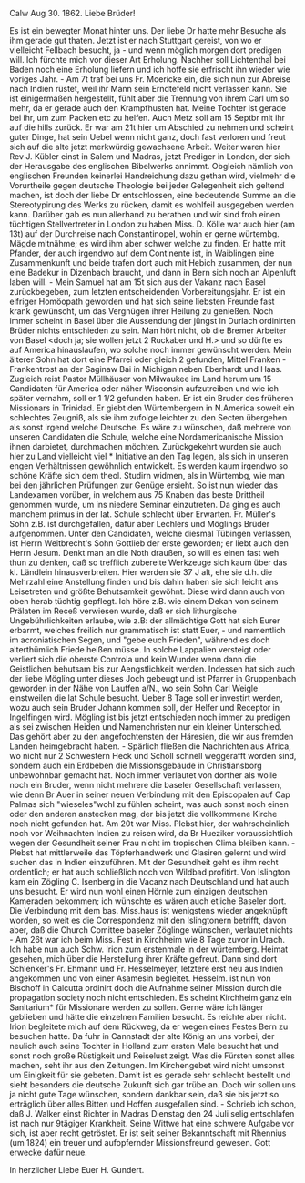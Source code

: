  Calw Aug 30. 1862.
Liebe Brüder!

Es ist ein bewegter Monat hinter uns. Der liebe Dr hatte mehr Besuche als ihm gerade gut thaten. Jetzt ist er nach Stuttgart gereist, von wo er vielleicht Fellbach besucht, ja - und wenn möglich morgen dort predigen will. Ich fürchte mich vor dieser Art Erholung. Nachher soll Lichtenthal bei Baden noch eine Erholung liefern und ich hoffe sie erfrischt ihn wieder wie voriges Jahr. - Am 7t traf bei uns Fr. Moericke ein, die sich nun zur Abreise nach Indien rüstet, weil ihr Mann sein Erndtefeld nicht verlassen kann. Sie ist einigermaßen hergestellt, fühlt aber die Trennung von ihrem Carl um so mehr, da er gerade auch den Krampfhusten hat. Meine Tochter ist gerade bei ihr, um zum Packen etc zu helfen. Auch Metz soll am 15 Septbr mit ihr auf die hills zurück. Er war am 21t hier um Abschied zu nehmen und scheint guter Dinge, hat sein Uebel wenn nicht ganz, doch fast verloren und freut sich auf die alte jetzt merkwürdig gewachsene Arbeit. Weiter waren hier Rev J. Kübler einst in Salem und Madras, jetzt Prediger in London, der sich der Herausgabe des englischen Bibelwerks annimmt. Obgleich nämlich von englischen Freunden keinerlei Handreichung dazu gethan wird, vielmehr die Vorurtheile gegen deutsche Theologie bei jeder Gelegenheit sich geltend machen, ist doch der liebe Dr entschlossen, eine bedeutende Summe an die Stereotypirung des Werks zu rücken, damit es wohlfeil ausgegeben werden kann. Darüber gab es nun allerhand zu berathen und wir sind froh einen tüchtigen Stellvertreter in London zu haben Miss. D. Kölle war auch hier (am 13t) auf der Durchreise nach Constantinopel, wohin er gerne würtembg. Mägde mitnähme; es wird ihm aber schwer welche zu finden. Er hatte mit Pfander, der auch irgendwo auf dem Continente ist, in Waiblingen eine Zusammenkunft und beide trafen dort auch mit Hebich zusammen, der nun eine Badekur in Dizenbach braucht, und dann in Bern sich noch an Alpenluft laben will. - Mein Samuel hat am 15t sich aus der Vakanz nach Basel zurückbegeben, zum letzten entscheidenden Vorbereitungsjahr. Er ist ein eifriger Homöopath geworden und hat sich seine liebsten Freunde fast krank gewünscht, um das Vergnügen ihrer Heilung zu genießen. Noch immer scheint in Basel über die Aussendung der jüngst in Durlach ordinirten Brüder nichts entschieden zu sein. Man hört nicht, ob die Bremer Arbeiter von Basel <doch ja; sie wollen jetzt 2 Ruckaber und H.> und so dürfte es auf America hinauslaufen, wo solche noch immer gewünscht werden. Mein älterer Sohn hat dort eine Pfarrei oder gleich 2 gefunden, Mittel Franken - Frankentrost an der Saginaw Bai in Michigan neben Eberhardt und Haas. Zugleich reist Pastor Müllhäuser von Milwaukee im Land herum um 15 Candidaten für America oder näher Wisconsin aufzutreiben und wie ich später vernahm, soll er 1 1/2 gefunden haben. Er ist ein Bruder des früheren Missionars in Trinidad. Er giebt den Würtembergern in N.America soweit ein schlechtes Zeugniß, als sie ihm zufolge leichter zu den Secten übergehen als sonst irgend welche Deutsche. Es wäre zu wünschen, daß mehrere von unseren Candidaten die Schule, welche eine Nordamericanische Mission ihnen darbietet, durchmachen möchten. Zurückgekehrt wurden sie auch hier zu Land vielleicht viel <mehr>* Initiative an den Tag legen, als sich in unseren engen Verhältnissen gewöhnlich entwickelt. Es werden kaum irgendwo so schöne Kräfte sich dem theol. Studirn widmen, als in Würtembg, wie man bei den jährlichen Prüfungen zur Genüge ersieht. So ist nun wieder das Landexamen vorüber, in welchem aus 75 Knaben das beste Drittheil genommen wurde, um ins niedere Seminar einzutreten. Da ging es auch manchem primus in der lat. Schule schlecht über Erwarten. Fr. Müller's Sohn z.B. ist durchgefallen, dafür aber Lechlers und Möglings Brüder aufgenommen. Unter den Candidaten, welche diesmal Tübingen verlassen, ist Herrn Weitbrecht's Sohn Gottlieb der erste geworden; er liebt auch den Herrn Jesum. Denkt man an die Noth draußen, so will es einen fast weh thun zu denken, daß so trefflich zubereite Werkzeuge sich kaum über das kl. Ländlein hinausverbreiten. Hier werden sie 37 J alt, ehe sie d.h. die Mehrzahl eine Anstellung finden und bis dahin haben sie sich leicht ans Leisetreten und größte Behutsamkeit gewöhnt. Diese wird dann auch von oben herab tüchtig gepflegt. Ich höre z.B. wie einem Dekan von seinem Prälaten im Receß verwiesen wurde, daß er sich lithurgische Ungebührlichkeiten erlaube, wie z.B: der allmächtige Gott hat sich Eurer erbarmt, welches freilich nur grammatisch ist statt Euer, - und namentlich im acroniatischen Segen, und "gebe euch Frieden", während es doch alterthümlich Friede heißen müsse. In solche Lappalien versteigt oder verliert sich die oberste Controla und kein Wunder wenn dann die Geistlichen behutsam bis zur Aengstlichkeit werden. Indessen hat sich auch der liebe Mögling unter dieses Joch gebeugt und ist Pfarrer in Gruppenbach geworden in der Nähe von Lauffen a/N., wo sein Sohn Carl Weigle einstweilen die lat Schule besucht. Ueber 8 Tage soll er investirt werden, wozu auch sein Bruder Johann kommen soll, der Helfer und Receptor in Ingelfingen wird. Mögling ist bis jetzt entschieden noch immer zu predigen als sei zwischen Heiden und Namenchristen nur ein kleiner Unterschied. Das gehört aber zu den angefochtensten der Häresien, die wir aus fremden Landen heimgebracht haben. - Spärlich fließen die Nachrichten aus Africa, wo nicht nur 2 Schwestern Heck und Scholl schnell weggerafft worden sind, sondern auch ein Erdbeben die Missionsgebäude in Christiansborg unbewohnbar gemacht hat. Noch immer verlautet von dorther als wolle noch ein Bruder, wenn nicht mehrere die baseler Gesellschaft verlassen, wie denn Br Auer in seiner neuen Verbindung mit den Episcopalen auf Cap Palmas sich "wieseles"wohl zu fühlen scheint, was auch sonst noch einen oder den anderen anstecken mag, der bis jetzt die vollkommene Kirche noch nicht gefunden hat. Am 20t war Miss. Plebst hier, der wahrscheinlich noch vor Weihnachten Indien zu reisen wird, da Br Hueziker voraussichtlich wegen der Gesundheit seiner Frau nicht im tropischen Clima bleiben kann. - Plebst hat mittlerweile das Töpferhandwerk und Glasiren gelernt und wird suchen das in Indien einzuführen. Mit der Gesundheit geht es ihm recht ordentlich; er hat auch schließlich noch von Wildbad profitirt. Von Islington kam ein Zögling C. Isenberg in die Vacanz nach Deutschland und hat auch uns besucht. Er wird nun wohl einen Hörnle zum einzigen deutschen Kameraden bekommen; ich wünschte es wären auch etliche Baseler dort. Die Verbindung mit dem bas. Miss.haus ist wenigstens wieder angeknüpft worden, so weit es die Correspondenz mit den Islingtonern betrifft, davon aber, daß die Church Comittee baseler Zöglinge wünschen, verlautet nichts - Am 26t war ich beim Miss. Fest in Kirchheim wie 8 Tage zuvor in Urach. Ich habe nun auch Schw. Irion zum erstenmale in der würtemberg. Heimat gesehen, mich über die Herstellung ihrer Kräfte gefreut. Dann sind dort Schlenker's Fr. Ehmann und Fr. Hesselmeyer, letztere erst neu aus Indien angekommen und von einer Asamesin begleitet. Hesselm. ist nun von Bischoff in Calcutta ordinirt doch die Aufnahme seiner Mission durch die propagation society noch nicht entschieden. Es scheint Kirchheim ganz ein Sanitarium* für Missionare werden zu sollen. Gerne wäre ich länger geblieben und hätte die einzelnen Familien besucht. Es reichte aber nicht. Irion begleitete mich auf dem Rückweg, da er wegen eines Festes Bern zu besuchen hatte. Da fuhr in Cannstadt der alte König an uns vorbei, der neulich auch seine Tochter in Holland zum ersten Male besucht hat und sonst noch große Rüstigkeit und Reiselust zeigt. Was die Fürsten sonst alles machen, seht ihr aus den Zeitungen. Im Kirchengebet wird nicht umsonst um Einigkeit für sie gebeten. Damit ist es gerade sehr schlecht bestellt und sieht besonders die deutsche Zukunft sich gar trübe an. Doch wir sollen uns ja nicht gute Tage wünschen, sondern dankbar sein, daß sie bis jetzt so erträglich über alles Bitten und Hoffen ausgefallen sind. - Schrieb ich schon, daß J. Walker einst Richter in Madras Dienstag den 24 Juli selig entschlafen ist nach nur 9tägiger Krankheit. Seine Wittwe hat eine schwere Aufgabe vor sich, ist aber recht getröstet. Er ist seit seiner Bekanntschaft mit Rhennius (um 1824) ein treuer und aufopfernder Missionsfreund gewesen. Gott erwecke dafür neue.

 In herzlicher Liebe
 Euer
 H. Gundert.
